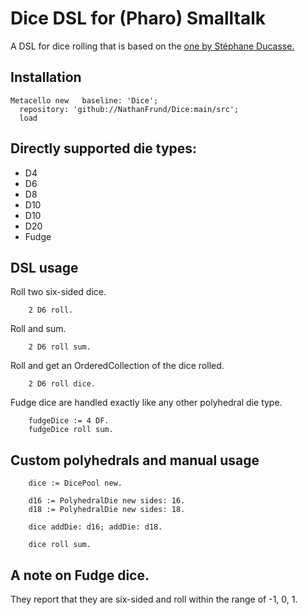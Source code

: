 # Dice DSL for (Pharo) Smalltalk

A DSL for dice rolling that is based on the [one by 
Stéphane Ducasse.](https://github.com/Ducasse/Dice)

## Installation  

``` smalltalk
Metacello new	baseline: 'Dice';
  repository: 'github://NathanFrund/Dice:main/src';
  load
```
## Directly supported die types:

* D4
* D6
* D8
* D10
* D10
* D20
* Fudge

## DSL usage

Roll two six-sided dice.
``` smalltalk
    2 D6 roll.
```

Roll and sum.
``` smalltalk
    2 D6 roll sum.
```

Roll and get an OrderedCollection of the dice rolled.
``` smalltalk
    2 D6 roll dice.
```

Fudge dice are handled exactly like any other polyhedral die type.
``` smalltalk
    fudgeDice := 4 DF.
    fudgeDice roll sum.
```

## Custom polyhedrals and manual usage
``` smalltalk
    dice := DicePool new.

    d16 := PolyhedralDie new sides: 16.
    d18 := PolyhedralDie new sides: 18.

    dice addDie: d16; addDie: d18.

    dice roll sum.
```

## A note on Fudge dice.

They report that they are six-sided and roll within the range of -1, 0, 1.
